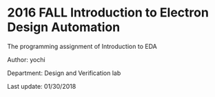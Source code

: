 # 2016 FALL Introduction to Electron Design Automation                                                                         
The programming assignment of Introduction to EDA

Author: yochi

Department: Design and Verification lab

Last update: 01/30/2018
